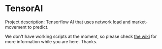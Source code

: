# TensorAI
Project description: Tensorflow AI that uses network load and market-movement to predict.

We don't have working scripts at the moment, so please check [the wiki](https://github.com/Tonemon/TensorAI/wiki) for more information while you are here. Thanks.
